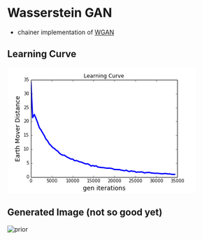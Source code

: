 # Wasserstein GAN 

- chainer implementation of [WGAN](https://arxiv.org/abs/1701.07875)

## Learning Curve

![prior](https://raw.githubusercontent.com/fukuta0614/chainer-image-generation/master/image/learning_curve.png)


## Generated Image (not so good yet)

![prior](![prior](https://raw.githubusercontent.com/fukuta0614/chainer-image-generation/master/image/generated.png)
)
